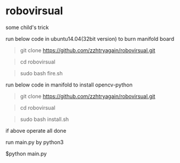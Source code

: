 # robovirsual

some child's trick

run below code in ubuntu14.04(32bit version) to burn manifold board
>git clone https://github.com/zzhtryagain/robovirsual.git

>cd robovirsual

>sudo bash fire.sh

run below code in manifold to install opencv-python
>git clone https://github.com/zzhtryagain/robovirsual.git

>cd robovirsual

>sudo bash install.sh

if above operate all done

run main.py by python3

$python main.py
